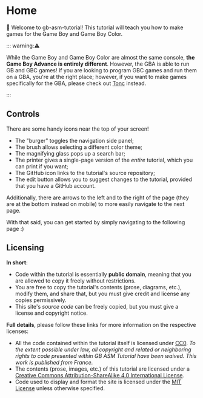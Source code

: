 # Home

👋 Welcome to gb-asm-tutorial!
This tutorial will teach you how to make games for the Game Boy and Game Boy Color.

::: warning:⚠️

While the Game Boy and Game Boy Color are almost the same console, **the Game Boy Advance is entirely different**.
However, the GBA is able to run GB and GBC games!
If you are looking to program GBC games and run them on a GBA, you're at the right place; however, if you want to make games specifically for the GBA, please check out [Tonc](http://coranac.com/tonc/text) instead.

:::

## Controls

There are some handy icons near the top of your screen!

- The "burger" <i class="fa fa-bars"></i> toggles the navigation side panel;
- The brush <i class="fa fa-paint-brush"></i> allows selecting a different color theme;
- The magnifying glass <i class="fa fa-search"></i> pops up a search bar;
- The printer <i class="fa fa-print"></i> gives a single-page version of the *entire* tutorial, which you can print if you want;
- The GitHub icon <i class="fa fa-github"></i> links to the tutorial's source repository;
- The edit button <i class="fa fa-edit"></i> allows you to suggest changes to the tutorial, provided that you have a GitHub account.

Additionally, there are arrows to the left and to the right of the page (they are at the bottom instead on mobile) to more easily navigate to the next page.

With that said, you can get started by simply navigating to the following page :)

## Licensing

**In short**:

- Code within the tutorial is essentially **public domain**, meaning that you are allowed to copy it freely without restrictions.
- You are free to copy the tutorial's contents (prose, diagrams, etc.), modify them, and share that, but you must give credit and license any copies permissively.
- This site's *source code* can be freely copied, but you must give a license and copyright notice.

**Full details**, please follow these links for more information on the respective licenses:

- All the code contained within the tutorial itself is licensed under <a rel="license" href="http://creativecommons.org/publicdomain/zero/1.0/">CC0</a>. *To the extent possible under law, all copyright and related or neighboring rights to code presented within GB ASM Tutorial have been waived. This work is published from France.*
- The contents (prose, images, etc.) of this tutorial are licensed under a <a rel="license" href="http://creativecommons.org/licenses/by-sa/4.0/">Creative Commons Attribution-ShareAlike 4.0 International License</a>.
- Code used to display and format the site is licensed under the [MIT License](https://github.com/ISSOtm/gb-asm-tutorial/blob/master/LICENSE) unless otherwise specified.
